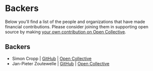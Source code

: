 # Backers

Below you'll find a list of the people and organizations that have made financial contributions. Please consider joining them in supporting open source by making [your own contribution on Open Collective](https://opencollective.com/NServiceBusExtensions/).

## Backers

 * Simon Cropp | [GitHub](https://github.com/simoncropp) | [Open Collective](https://opencollective.com/simoncropp)
 * Jan-Pieter Zoutewelle | [GitHub](https://github.com/janpieterz) | [Open Collective](https://opencollective.com/intreba-bv)
